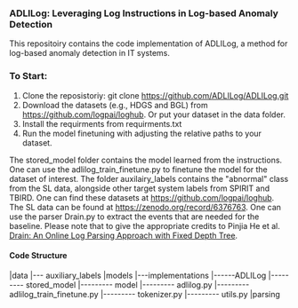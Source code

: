### ADLILog: Leveraging Log Instructions in Log-based Anomaly Detection

This repositoiry contains the code implementation of ADLILog, a method for log-based anomaly detection in IT systems. 

### To Start:
1. Clone the reposistoriy: git clone https://github.com/ADLILog/ADLILog.git
2. Download the datasets (e.g., HDGS and BGL) from https://github.com/logpai/loghub. Or put your dataset in the data folder. 
3. Install the requirments from requirments.txt
4. Run the model finetuning with adjusting the relative paths to your dataset.

The stored_model folder contains the model learned from the instructions. One can use the adlilog_train_finetune.py to finetune the model for the dataset of interest. The folder auxilairy_labels contains the "abnormal" class from the SL data, alongside other target system labels from SPIRIT and TBIRD. One 
can find these datasets at https://github.com/logpai/loghub. The SL data can be found at https://zenodo.org/record/6376763.
One can use the parser Drain.py to extract the events that are needed for the baseline. Please note that to give the appropriate credits to Pinjia He et al. [Drain: An Online Log Parsing Approach with Fixed Depth Tree](https://github.com/logpai/logparser/tree/master/logparser/Drain).

#### Code Structure

|data
|--- auxiliary_labels
|models
|---implementations
|------ADLILog
|--------- stored_model
|--------- model
|--------- adlilog.py
|--------- adlilog_train_finetune.py
|--------- tokenizer.py
|--------- utils.py
|parsing
